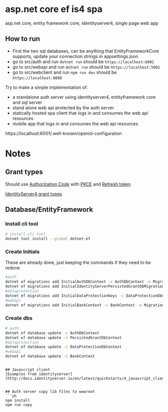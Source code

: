 # asp.net core ef is4 spa
asp.net core, entity framework core, identityserver4, single page web app  

## How to run
- First the two sql databases, can be anything that EntityFrameworkCore supports, update your connection strings in appsettings.json
- go to src/auth and run `dotnet run` should be `https://localhost:6001`
- go to src/webapi and run `dotnet run` should be `https://localhost:5001`
- go to src/webclient and run `npm run dev` should be `https://localhost:8080`

Try to make a simple implementation of: 
- a standalone auth server using identityserver4, entityframework core and sql server
- stand alone web api protected by the auth server
- statically hosted spa client that logs in and consumes the web api resources
- mobile app that logs in and consumes the web api resources


https://localhost:6001/.well-known/openid-configuration

# Notes

## Grant types
Should use [Authorization Code](https://oauth.net/2/grant-types/authorization-code/) with [PKCE](https://oauth.net/2/pkce/) and [Refresh token](https://oauth.net/2/grant-types/refresh-token/)

[IdentityServer4 grant types](http://docs.identityserver.io/en/latest/topics/grant_types.html)


## Database/EntityFramework
### Install cli tool
```sh
# install cli tool
dotnet tool install --global dotnet-ef
```

### Create Initials
These are already done, just keeping the commands if they need to be redone
```sh
#auth
dotnet ef migrations add InitialAuthDbContext -c AuthDbContext -o Migrations/AuthDb
dotnet ef migrations add InitialIdentityServerPersistedGrantDbMigration -c PersistedGrantDbContext -o Migrations/PersistedGrantDb
#dataprotection
dotnet ef migrations add InitialDataProtectionKeys -c DataProtectionDbContext -o Migrations/DataProtectionDb
#webapi
dotnet ef migrations add InitialBankContext -c BankContext -o Migrations/BankDb
```

### Create dbs
```sh
# auth
dotnet ef database update -c AuthDbContext
dotnet ef database update -c PersistedGrantDbContext
#dataprotection
dotnet ef database update -c DataProtectionDbContext
#webapi
dotnet ef database update -c BankContext
```
```

## Javascript client
[Examples from identityserver](http://docs.identityserver.io/en/latest/quickstarts/4_javascript_client.html)


## Auth server copy lib files to wwwroot
```sh
npm install
npm run copy
```